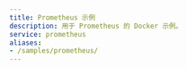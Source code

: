```yaml
---
title: Prometheus 示例
description: 用于 Prometheus 的 Docker 示例。
service: prometheus
aliases:
- /samples/prometheus/
---
```

